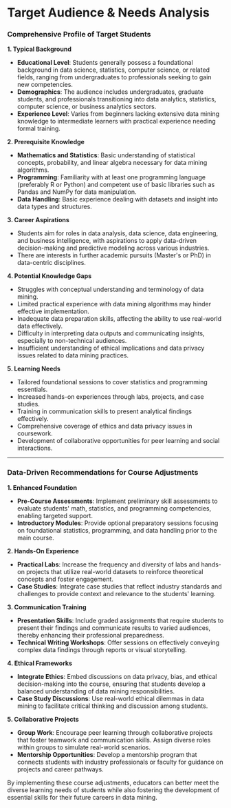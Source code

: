 Target Audience & Needs Analysis
================================

### Comprehensive Profile of Target Students

**1. Typical Background**
- **Educational Level**: Students generally possess a foundational background in data science, statistics, computer science, or related fields, ranging from undergraduates to professionals seeking to gain new competencies.
- **Demographics**: The audience includes undergraduates, graduate students, and professionals transitioning into data analytics, statistics, computer science, or business analytics sectors.
- **Experience Level**: Varies from beginners lacking extensive data mining knowledge to intermediate learners with practical experience needing formal training.

**2. Prerequisite Knowledge**
- **Mathematics and Statistics**: Basic understanding of statistical concepts, probability, and linear algebra necessary for data mining algorithms.
- **Programming**: Familiarity with at least one programming language (preferably R or Python) and competent use of basic libraries such as Pandas and NumPy for data manipulation.
- **Data Handling**: Basic experience dealing with datasets and insight into data types and structures.

**3. Career Aspirations**
- Students aim for roles in data analysis, data science, data engineering, and business intelligence, with aspirations to apply data-driven decision-making and predictive modeling across various industries.
- There are interests in further academic pursuits (Master's or PhD) in data-centric disciplines.

**4. Potential Knowledge Gaps**
- Struggles with conceptual understanding and terminology of data mining.
- Limited practical experience with data mining algorithms may hinder effective implementation.
- Inadequate data preparation skills, affecting the ability to use real-world data effectively.
- Difficulty in interpreting data outputs and communicating insights, especially to non-technical audiences.
- Insufficient understanding of ethical implications and data privacy issues related to data mining practices.

**5. Learning Needs**
- Tailored foundational sessions to cover statistics and programming essentials.
- Increased hands-on experiences through labs, projects, and case studies.
- Training in communication skills to present analytical findings effectively.
- Comprehensive coverage of ethics and data privacy issues in coursework.
- Development of collaborative opportunities for peer learning and social interactions.

---

### Data-Driven Recommendations for Course Adjustments

**1. Enhanced Foundation**
- **Pre-Course Assessments**: Implement preliminary skill assessments to evaluate students' math, statistics, and programming competencies, enabling targeted support.
- **Introductory Modules**: Provide optional preparatory sessions focusing on foundational statistics, programming, and data handling prior to the main course.

**2. Hands-On Experience**
- **Practical Labs**: Increase the frequency and diversity of labs and hands-on projects that utilize real-world datasets to reinforce theoretical concepts and foster engagement.
- **Case Studies**: Integrate case studies that reflect industry standards and challenges to provide context and relevance to the students' learning.

**3. Communication Training**
- **Presentation Skills**: Include graded assignments that require students to present their findings and communicate results to varied audiences, thereby enhancing their professional preparedness.
- **Technical Writing Workshops**: Offer sessions on effectively conveying complex data findings through reports or visual storytelling.

**4. Ethical Frameworks**
- **Integrate Ethics**: Embed discussions on data privacy, bias, and ethical decision-making into the course, ensuring that students develop a balanced understanding of data mining responsibilities.
- **Case Study Discussions**: Use real-world ethical dilemmas in data mining to facilitate critical thinking and discussion among students.

**5. Collaborative Projects**
- **Group Work**: Encourage peer learning through collaborative projects that foster teamwork and communication skills. Assign diverse roles within groups to simulate real-world scenarios.
- **Mentorship Opportunities**: Develop a mentorship program that connects students with industry professionals or faculty for guidance on projects and career pathways.

By implementing these course adjustments, educators can better meet the diverse learning needs of students while also fostering the development of essential skills for their future careers in data mining.